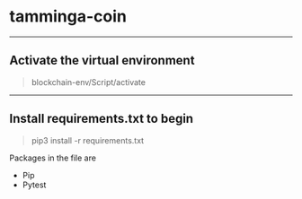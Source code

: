 # tamminga-coin
----
**Activate the virtual environment**
----
> blockchain-env/Script/activate

----
**Install requirements.txt to begin**
----
> pip3 install -r requirements.txt

Packages in the file are
- Pip
- Pytest

